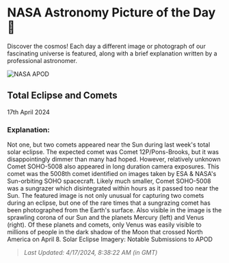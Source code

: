 
  # NASA Astronomy Picture of the Day 🌌

  Discover the cosmos! Each day a different image or photograph of our fascinating universe is featured, along with a brief explanation written by a professional astronomer.

![NASA APOD](https://apod.nasa.gov/apod/image/2404/EclipseComets_Zixuan_6105.jpg)

## Total Eclipse and Comets

17th April 2024

### Explanation: 

Not one, but two comets appeared near the Sun during last week's total solar eclipse. The expected comet was Comet 12P/Pons-Brooks, but it was disappointingly dimmer than many had hoped. However, relatively unknown Comet SOHO-5008 also appeared in long duration camera exposures. This comet was the 5008th comet identified on images taken by ESA & NASA's Sun-orbiting SOHO spacecraft.  Likely much smaller, Comet SOHO-5008 was a sungrazer which disintegrated within hours as it passed too near the Sun.  The featured image is not only unusual for capturing two comets during an eclipse, but one of the rare times that a sungrazing comet has been photographed from the Earth's surface. Also visible in the image is the sprawling corona of our Sun and the planets Mercury (left) and Venus (right).  Of these planets and comets, only Venus was easily visible to millions of people in the dark shadow of the Moon that crossed North America on April 8.    Solar Eclipse Imagery: Notable Submissions to APOD

> _Last Updated: 4/17/2024, 8:38:22 AM (in GMT)_

